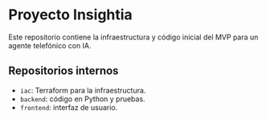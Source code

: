# Proyecto Insightia

Este repositorio contiene la infraestructura y código inicial del MVP para un agente telefónico con IA.

## Repositorios internos

- `iac`: Terraform para la infraestructura.
- `backend`: código en Python y pruebas.
- `frontend`: interfaz de usuario.
